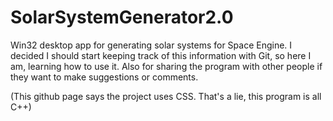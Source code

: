 # SolarSystemGenerator2.0
Win32 desktop app for generating solar systems for Space Engine.
I decided I should start keeping track of this information with Git, so here I am, learning how to use it. Also for sharing the program with other people if they want to make suggestions or comments. 

(This github page says the project uses CSS. That's a lie, this program is all C++)
